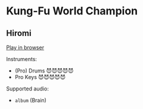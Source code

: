 # Kung\-Fu World Champion

## Hiromi


[Play in browser](http://pages.cs.wisc.edu/~tolly/customs/hiromi-uehara/kung-fu-world-champion)

Instruments:

  * (Pro) Drums 😈😈😈😈😈
  * Pro Keys 😈😈😈😈😈

Supported audio:

  * `album` (Brain)

